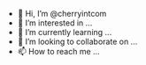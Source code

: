 - 👋 Hi, I’m @cherryintcom
- 👀 I’m interested in ...
- 🌱 I’m currently learning ...
- 💞️ I’m looking to collaborate on ...
- 📫 How to reach me ...

<!---
cherryintcom/cherryintcom is a ✨ special ✨ repository because its `README.md` (this file) appears on your GitHub profile.
You can click the Preview link to take a look at your changes.
--->
